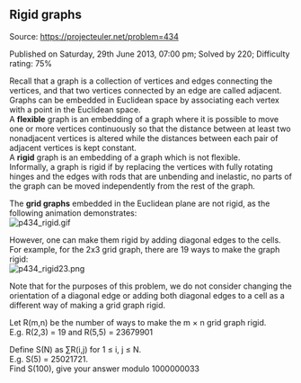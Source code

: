 Rigid graphs
------------

Source: https://projecteuler.net/problem=434

Published on Saturday, 29th June 2013, 07:00 pm; Solved by 220;
Difficulty rating: 75%

Recall that a graph is a collection of vertices and edges connecting the
vertices, and that two vertices connected by an edge are called
adjacent.\
 Graphs can be embedded in Euclidean space by associating each vertex
with a point in the Euclidean space.\
 A **flexible** graph is an embedding of a graph where it is possible to
move one or more vertices continuously so that the distance between at
least two nonadjacent vertices is altered while the distances between
each pair of adjacent vertices is kept constant.\
 A **rigid** graph is an embedding of a graph which is not flexible.\
 Informally, a graph is rigid if by replacing the vertices with fully
rotating hinges and the edges with rods that are unbending and
inelastic, no parts of the graph can be moved independently from the
rest of the graph.

The **grid graphs** embedded in the Euclidean plane are not rigid, as
the following animation demonstrates:\
![p434\_rigid.gif](project/images/p434_rigid.gif)

However, one can make them rigid by adding diagonal edges to the cells.
For example, for the 2x3 grid graph, there are 19 ways to make the graph
rigid:\
![p434\_rigid23.png](project/images/p434_rigid23.png)

Note that for the purposes of this problem, we do not consider changing
the orientation of a diagonal edge or adding both diagonal edges to a
cell as a different way of making a grid graph rigid.

Let R(m,n) be the number of ways to make the m × n grid graph rigid.\
 E.g. R(2,3) = 19 and R(5,5) = 23679901

Define S(N) as ∑R(i,j) for 1 ≤ i, j ≤ N.\
 E.g. S(5) = 25021721.\
 Find S(100), give your answer modulo 1000000033
